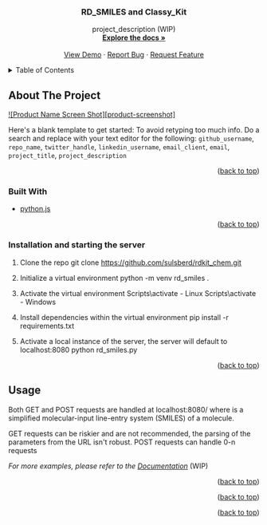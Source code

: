 <div id="top"></div>

<h3 align="center">RD_SMILES and Classy_Kit</h3>

  <p align="center">
    project_description (WIP)
    <br />
    <a href="https://github.com/github_username/repo_name"><strong>Explore the docs »</strong></a>
    <br />
    <br />
    <a href="https://github.com/github_username/repo_name">View Demo</a>
    ·
    <a href="https://github.com/github_username/repo_name/issues">Report Bug</a>
    ·
    <a href="https://github.com/github_username/repo_name/issues">Request Feature</a>
  </p>
</div>



<!-- TABLE OF CONTENTS -->
<details>
  <summary>Table of Contents</summary>
  <ol>
    <li>
      <a href="#about-the-project">About The Project</a>
      <ul>
        <li><a href="#built-with">Built With</a></li>
      </ul>
    </li>
    <li>
      <a href="#getting-started">Getting Started</a>
      <ul>
        <li><a href="#prerequisites">Prerequisites</a></li>
        <li><a href="#installation">Installation</a></li>
      </ul>
    </li>
    <li><a href="#usage">Usage</a></li>
    <li><a href="#roadmap">Roadmap</a></li>
    <li><a href="#contributing">Contributing</a></li>
    <li><a href="#license">License</a></li>
    <li><a href="#contact">Contact</a></li>
    <li><a href="#acknowledgments">Acknowledgments</a></li>
  </ol>
</details>



<!-- ABOUT THE PROJECT -->
## About The Project

[![Product Name Screen Shot][product-screenshot]](https://example.com)

Here's a blank template to get started: To avoid retyping too much info. Do a search and replace with your text editor for the following: `github_username`, `repo_name`, `twitter_handle`, `linkedin_username`, `email_client`, `email`, `project_title`, `project_description`

<p align="right">(<a href="#top">back to top</a>)</p>



### Built With

* [python.js](https://python.org/)
<p align="right">(<a href="#top">back to top</a>)</p>



<!-- GETTING STARTED -->
### Installation and starting the server

1. Clone the repo
   git clone https://github.com/sulsberd/rdkit_chem.git
   
2. Initialize a virtual environment
   python -m venv rd_smiles .
   
3. Activate the virtual environment
   Scripts\activate - Linux
   Scripts\activate - Windows
   
4. Install dependencies within the virtual environment
   pip install -r requirements.txt
   
5. Activate a local instance of the server, the server will default to localhost:8080
   python rd_smiles.py

<p align="right">(<a href="#top">back to top</a>)</p>



<!-- USAGE EXAMPLES -->
## Usage

Both GET and POST requests are handled at localhost:8080/<smiles> where <smiles> is a simplified molecular-input line-entry system (SMILES) of a molecule.  

GET requests can be riskier and are not recommended, the parsing of the parameters from the URL isn't robust.
POST requests can handle 0-n requests

_For more examples, please refer to the [Documentation](https://example.com)_ (WIP)

<p align="right">(<a href="#top">back to top</a>)</p>




<p align="right">(<a href="#top">back to top</a>)</p>


<p align="right">(<a href="#top">back to top</a>)</p>



